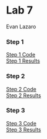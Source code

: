 # Lab 7

Evan Lazaro

### Step 1

[Step 1 Code](Resources/step1.py) <br>
[Step 1 Results](Resources/output1.txt)

### Step 2

[Step 2 Code](Resources/step2.py) <br>
[Step 2 Results](Resources/output2.txt)

### Step 3

[Step 3 Code](Resources/step3.py) <br>
[Step 3 Results](Resources/output3.txt)
